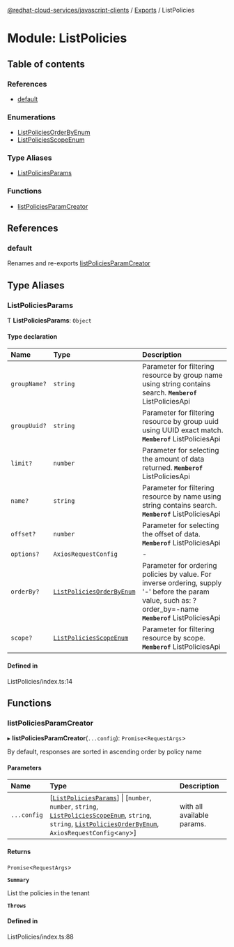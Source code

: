 [@redhat-cloud-services/javascript-clients](../README.md) / [Exports](../modules.md) / ListPolicies

# Module: ListPolicies

## Table of contents

### References

- [default](ListPolicies.md#default)

### Enumerations

- [ListPoliciesOrderByEnum](../enums/ListPolicies.ListPoliciesOrderByEnum.md)
- [ListPoliciesScopeEnum](../enums/ListPolicies.ListPoliciesScopeEnum.md)

### Type Aliases

- [ListPoliciesParams](ListPolicies.md#listpoliciesparams)

### Functions

- [listPoliciesParamCreator](ListPolicies.md#listpoliciesparamcreator)

## References

### default

Renames and re-exports [listPoliciesParamCreator](ListPolicies.md#listpoliciesparamcreator)

## Type Aliases

### ListPoliciesParams

Ƭ **ListPoliciesParams**: `Object`

#### Type declaration

| Name | Type | Description |
| :------ | :------ | :------ |
| `groupName?` | `string` | Parameter for filtering resource by group name using string contains search. **`Memberof`** ListPoliciesApi |
| `groupUuid?` | `string` | Parameter for filtering resource by group uuid using UUID exact match. **`Memberof`** ListPoliciesApi |
| `limit?` | `number` | Parameter for selecting the amount of data returned. **`Memberof`** ListPoliciesApi |
| `name?` | `string` | Parameter for filtering resource by name using string contains search. **`Memberof`** ListPoliciesApi |
| `offset?` | `number` | Parameter for selecting the offset of data. **`Memberof`** ListPoliciesApi |
| `options?` | `AxiosRequestConfig` | - |
| `orderBy?` | [`ListPoliciesOrderByEnum`](../enums/ListPolicies.ListPoliciesOrderByEnum.md) | Parameter for ordering policies by value. For inverse ordering, supply \'-\' before the param value, such as: ?order_by=-name **`Memberof`** ListPoliciesApi |
| `scope?` | [`ListPoliciesScopeEnum`](../enums/ListPolicies.ListPoliciesScopeEnum.md) | Parameter for filtering resource by scope. **`Memberof`** ListPoliciesApi |

#### Defined in

ListPolicies/index.ts:14

## Functions

### listPoliciesParamCreator

▸ **listPoliciesParamCreator**(`...config`): `Promise`\<`RequestArgs`\>

By default, responses are sorted in ascending order by policy name

#### Parameters

| Name | Type | Description |
| :------ | :------ | :------ |
| `...config` | [[`ListPoliciesParams`](ListPolicies.md#listpoliciesparams)] \| [`number`, `number`, `string`, [`ListPoliciesScopeEnum`](../enums/ListPolicies.ListPoliciesScopeEnum.md), `string`, `string`, [`ListPoliciesOrderByEnum`](../enums/ListPolicies.ListPoliciesOrderByEnum.md), `AxiosRequestConfig`\<`any`\>] | with all available params. |

#### Returns

`Promise`\<`RequestArgs`\>

**`Summary`**

List the policies in the tenant

**`Throws`**

#### Defined in

ListPolicies/index.ts:88
